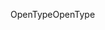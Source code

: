 <span data-ttu-id="26b3e-101">OpenType</span><span class="sxs-lookup"><span data-stu-id="26b3e-101">OpenType</span></span>